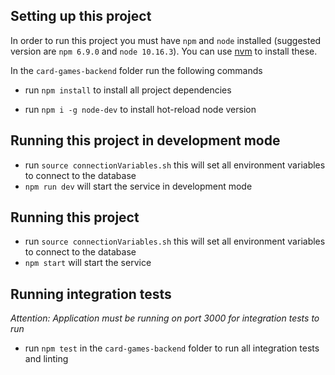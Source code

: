 ## Setting up this project

In order to run this project you must have `npm` and `node` installed (suggested version are `npm 6.9.0` and `node 10.16.3`). You can use [nvm](https://github.com/nvm-sh/nvm) to install these.

In the `card-games-backend` folder run the following commands
- run `npm install` to install all project dependencies

- run `npm i -g node-dev` to install hot-reload node version

## Running this project in development mode
- run `source connectionVariables.sh` this will set all environment variables to connect to the database
- `npm run dev` will start the service in development mode


## Running this project
- run `source connectionVariables.sh` this will set all environment variables to connect to the database
- `npm start` will start the service

## Running integration tests
_Attention: Application must be running on port 3000 for integration tests to run_
- run `npm test` in the `card-games-backend` folder to run all integration tests and linting